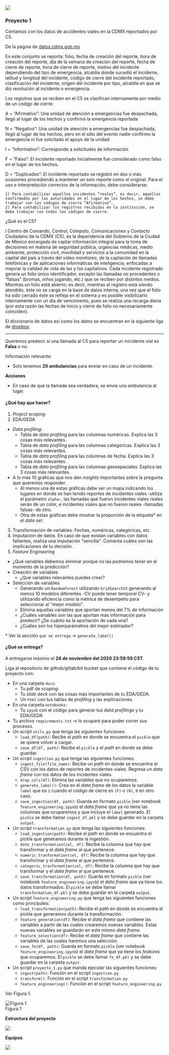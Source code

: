 ![](./images/itam_logo.png)

### Proyecto 1

Contamos con los datos de accidentes viales en la CDMX reportados por C5.

De la página de [datos.cdmx.gob.mx](https://datos.cdmx.gob.mx)

En este conjunto se reporta: folio, fecha de creación del reporte, hora de creación del reporte, día de la semana de creación del reporte, fecha de cierre de reporte, hora de cierre de reporte, motivo del incidente dependiendo del tipo de emergencia, alcaldía donde sucedió el incidente, latitud y longitud del incidente, código de cierre del incidente reportado, clasificación del incidente, origen del incidente por tipo, alcaldía en que se dio resolución al incidente o emergencia.

Los registros que se reciben en el C5 se clasifican internamente por medio de un código de cierre:

A = “Afirmativo”: Una unidad de atención a emergencias fue despachada, llegó al lugar de los hechos y confirmó la emergencia reportada

N = “Negativo”: Una unidad de atención a emergencias fue despachada, llegó al lugar de los hechos, pero en el sitio del evento nadie confirmo la emergencia ni fue solicitado el apoyo de la unidad

I = “Informativo”: Corresponde a solicitudes de información

F = “Falso”: El incidente reportado inicialmente fue considerado como falso en el lugar de los hechos.

D = “Duplicados”: El incidente reportado se registró en dos o más ocasiones procediendo a mantener un solo reporte como el original. Para el uso e interpretación correctos de la información, debe considerarse:

    1) Para contabilizar aquellos incidentes “reales”, es decir, aquellos confirmados por las autoridades en el lugar de los hechos, se debe trabajar con los códigos de cierre “Afirmativo”.
    2) Para contabilizar los registros recibidos en la institución, se debe trabajar con todos los códigos de cierre.

¿Qué es el C5?

l Centro de Comando, Control, Cómputo, Comunicaciones y Contacto Ciudadano de la CDMX (C5), es la dependencia del Gobierno de la Ciudad de México encargada de captar información integral para la toma de decisiones en materia de seguridad pública, urgencias médicas, medio ambiente, protección civil, movilidad y servicios a la comunidad en la capital del país a través del video monitoreo, de la captación de llamadas telefónicas y de aplicaciones informáticas de inteligencia, enfocadas a mejorar la calidad de vida de las y los capitalinos. Cada incidente registrado genera un folio único identificador, excepto las llamadas no procedentes o “falsas” (bromas, niños jugando, etc.) que se reciben por distintos medios.  Mientras un folio está abierto; es decir, mientras el registro está siendo atendido, éste no se carga en la base de datos interna, una vez que el folio ha sido cerrado éste se refleja en el sistema y es posible visibilizarlo internamente con un día de vencimiento, pues se realiza una recarga diaria (por esta razón las fechas de inicio y cierre de folio no necesariamente coinciden).

El diccionario de datos así como los datos se encuentran en la siguiente liga de [dropbox](https://www.dropbox.com/sh/sj3q1y6gilv6yfv/AABBmm9fGuWzWc6Ueh7xHiBba?dl=0).

***

Queremos predecir si una llamada al C5 para reportar un inicidente vial es **Falsa** o no.

Información relevante:

+ Solo tenemos **20 ambulancias** para enviar en caso de un incidente.

**Acciones**

+ En caso de que la llamada sea verdadera, se envía una ambulancia al lugar.


#### ¿Qué hay que hacer?

1. *Project scoping*
2. EDA/GEDA
+ *Data profiling*:
  + Tabla de *data profiling* para las columnas numéricas. Explica las 3 cosas más relevantes.
  + Tabla de *data profiling* para las columnas categóricas. Explica las 3 cosas más relevantes.
  + Tabla de *data profiling* para las columnas de fecha. Explica las 3 cosas más relevantes.  
  + Tabla de *data profiling* para las columnas geoespaciales. Explica las 3 cosas más relevantes.
+ A lo más 10 gráficas que nos den *insights* importantes sobre la pregunta que queremos responder.
  + Al menos una de estas gráficas debe ser un mapa indicando los lugares en donde se han tenido reportes de incidentes viales -utiliza el parámetro `alpha`-, las llamadas que fueron incidentes viales reales serán de un color, e incidentes viales que no fueron reales -llamadas falsas- de otro.
  + Otra de estas gráficas debe mostrar la proporción de la etiqueta\* en el *data set*.
3. Transformación de variables: Fechas, numéricas, categóricas, etc.
4. Imputación de datos. En caso de que existan variables con datos faltantes, realiza una imputación "sencilla". Comenta cuáles son las implicaciones de tu decisión.
5. *Feature Engineering*
+ ¿Qué variables debemos eliminar porque no las podremos tener en el momento de la predicción?
+ Creación de variables
  + ¿Qué variables relevantes puedes crear?
+ Selección de variables
  + Generando un `RandomForest` utilizando `GridSearchCV` generando al menos 10 modelos diferentes -CV puede tener temporal CV- y utilizando eficiencia como la métrica de desempeño para seleccionar al "mejor modelo".
  + Elimina aquellas variables que aportan menos del 7% de información
  + ¿Cuáles variables son las que aportan más información para predecir? ¿De cuánto es la aportación de cada una?
  + ¿Cuáles son los hiperparámetros del mejor estimador?


\* Ver la sección `qué se entrega` -> `generate_label()`

#### ¿Qué se entrega?

A entregarse máximo el **24 de noviembre del 2020 23:59:59 CST**.

Liga al repositorio de github/gitlab/bit bucket que contiene el código de tu proyecto con:

+ En una carpeta `docs`:
  + Tu pdf de *scoping*.
  + Tu *slide deck* con las cosas más importantes de tu EDA/GEDA.
  + Un `html` con tus tablas de *profiling* y las explicaciones.
+ En una carpeta `notebooks`:
  + Tu `ipynb` con el código para generar tus *data profilings* y tu EDA/GEDA
+ Tu archivo `requirements.txt` -> lo ocuparé para poder correr sus procesos.
+ Un *script* `utils.py` que tenga las siguientes funciones:
    + `load_df(path)`: Recibe el *path* en donde se encuentra el `pickle` que se quiere volver a cargar.
    + `save_df(df, path)`: Recibe el `pickle` y el *path* en donde se debe guardar.
+ Un *script* `ingestion.py` que tenga las siguientes funciones:
   + `ingest_file(file_name)`: Recibe un *path* en donde se encuentra el CSV con los datos de reportes de incidentes viales. Regresa un *data frame* con los datos de los incidentes viales.
   + `drop_cols(df)`: Elimina las variables que no ocuparemos.
   + `generate_label()`: Crea en el *data frame* de los datos la variable `label` que es `1` cuando el código de cierre es `(F)` o `(N)`, `0` en otro caso.
   + `save_ingestion(df, path)`: Guarda en formato `pickle` (ver notebook `feature_engineering.ipynb`) el *data frame* que ya no tiene las columnas que ocuparemos y que incluye el `label` generado. El `pickle` se debe llamar `ingest_df.pkl` y se debe guardar en la carpeta `output`.
+ Un *script* `transformation.py` que tenga las siguientes funciones:
  + `load_ingestion(path)`: Recibe el *path* en donde se encuentra el pickle que generamos durante la ingestión.
  + `date_transformation(col, df)`: Recibe la columna que hay que transformar y el *data frame* al que pertenece.
  + `numeric_tranformation(col, df)`: Recibe la columna que hay que transformar y el *data frame* al que pertenece.
  + `categoric_trasformation(col, df)`: Recibe la columna que hay que transformar y el *data frame* al que pertenece.
  + `save_transformation(df, path)`: Guarda en formato `pickle` (ver notebook `feature_engineering.ipynb`) el *data frame* que ya tiene los datos transformados. El `pickle` se debe llamar `transformation_df.pkl` y se debe guardar en la carpeta `output`.
+ Un *script* `feature_engineering.py` que tenga las siguientes funciones como principales:
  + `load_transformation(path)`: Recibe el *path* en donde se encuentra el pickle que generamos durante la transformación.
  + `feature_generation(df)`: Recibe el *data frame* que contiene las variables a partir de las cuales crearemos nuevas variables. Estas nuevas variables se guardarán en este mismo *data frame*.
  + `feature_selection(df)`: Recibe el *data frame*  que contiene las variables de las cuales haremos una selección.
  + `save_fe(df, path)`: Guarda en formato `pickle` (ver notebook `feature_engineering.ipynb`) el *data frame* que ya tiene los *features* que ocuparemos. El `pickle` se debe llamar `fe_df.pkl` y se debe guardar en la carpeta `output`.
+ Un *script* `proyecto_1.py` que manda ejecutar las siguientes funciones:
  + `ingest(path)`: Función en el script `ingestion.py`
  + `transform()`: Función en el script `transformation.py`
  + `feature_engineering()`: Función en el script `feature_engineering.py`

Ver Figura 1.

![Figura 1](./images/proyecto_1_scripts.png)
<br>
Figura 1


**Estructura del proyecto**

![](./images/proyecto_1_file_structure.png)

**Equipos**

![](./images/equipos.png)
